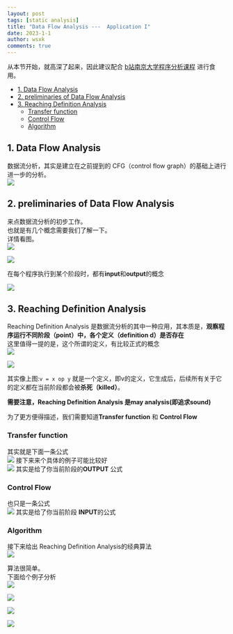 ```yaml
---
layout: post
tags: [static analysis]
title: "Data Flow Analysis ---  Application I"
date: 2023-1-1
author: wsxk
comments: true
---
```


从本节开始，就高深了起来，因此建议配合 [b站南京大学程序分析课程](https://www.bilibili.com/video/BV1b7411K7P4/?spm_id_from=333.999.0.0&vd_source=29a985b79f3bfd5535ef7ba4d227811c) 进行食用。<br>

- [1. Data Flow Analysis](#1-data-flow-analysis)
- [2. preliminaries of Data Flow Analysis](#2-preliminaries-of-data-flow-analysis)
- [3. Reaching Definition Analysis](#3-reaching-definition-analysis)
  - [Transfer function](#transfer-function)
  - [Control Flow](#control-flow)
  - [Algorithm](#algorithm)


## 1. Data Flow Analysis<br>
数据流分析，其实是建立在之前提到的 CFG（control flow graph）的基础上进行进一步的分析。<br>
![](https://raw.githubusercontent.com/wsxk/wsxk_pictures/main/2022-6-27-DNS/20230101153656.png)

## 2. preliminaries of Data Flow Analysis<br>
来点数据流分析的初步工作。<br>
也就是有几个概念需要我们了解一下。<br>
详情看图。<br>
![](https://raw.githubusercontent.com/wsxk/wsxk_pictures/main/2022-6-27-DNS/20230101154304.png)

![](https://raw.githubusercontent.com/wsxk/wsxk_pictures/main/2022-6-27-DNS/20230101154602.png)

在每个程序执行到某个阶段时，都有**input**和**output**的概念<br>

![](https://raw.githubusercontent.com/wsxk/wsxk_pictures/main/2022-6-27-DNS/20230101154659.png)

## 3. Reaching Definition Analysis<br>
Reaching Definition Analysis 是数据流分析的其中一种应用，其本质是，**观察程序运行不同阶段（point）中，各个定义（definition d）是否存在**<br>
这里值得一提的是，这个所谓的定义，有比较正式的概念<br>
![](https://raw.githubusercontent.com/wsxk/wsxk_pictures/main/2022-6-27-DNS/20230101155746.png)

![](https://raw.githubusercontent.com/wsxk/wsxk_pictures/main/2022-6-27-DNS/20230101155810.png)

其实像上图:`v = x op y` 就是一个定义，即v的定义，它生成后，后续所有关于它的定义都在当前阶段都会被**杀死（killed）**。<br> 

**需要注意，Reaching Definition Analysis 是may analysis(即追求sound)**<br>

为了更方便得描述，我们需要知道**Transfer function** 和 **Control Flow** <br>

### Transfer function<br>
其实就是下面一条公式<br>
![](https://raw.githubusercontent.com/wsxk/wsxk_pictures/main/2022-6-27-DNS/20230101160116.png)
接下来来个具体的例子可能比较好<br>
![](https://raw.githubusercontent.com/wsxk/wsxk_pictures/main/2022-6-27-DNS/%E5%B1%8F%E5%B9%95%E6%88%AA%E5%9B%BE_20230101_120640.png)
其实是给了你当前阶段的**OUTPUT** 公式<br>

### Control Flow<br>
也只是一条公式<br>
![](https://raw.githubusercontent.com/wsxk/wsxk_pictures/main/2022-6-27-DNS/20230101160253.png)
其实是给了你当前阶段 **INPUT**的公式<br>


### Algorithm<br>
接下来给出 Reaching Definition Analysis的经典算法<br>
![](https://raw.githubusercontent.com/wsxk/wsxk_pictures/main/2022-6-27-DNS/%E5%B1%8F%E5%B9%95%E6%88%AA%E5%9B%BE_20230101_121505.png)

算法很简单。<br>
下面给个例子分析<br>
![](https://raw.githubusercontent.com/wsxk/wsxk_pictures/main/2022-6-27-DNS/%E5%B1%8F%E5%B9%95%E6%88%AA%E5%9B%BE_20230101_122314.png)

![](https://raw.githubusercontent.com/wsxk/wsxk_pictures/main/2022-6-27-DNS/%E5%B1%8F%E5%B9%95%E6%88%AA%E5%9B%BE_20230101_122440.png)

![](https://raw.githubusercontent.com/wsxk/wsxk_pictures/main/2022-6-27-DNS/%E5%B1%8F%E5%B9%95%E6%88%AA%E5%9B%BE_20230101_123402.png)


![](https://raw.githubusercontent.com/wsxk/wsxk_pictures/main/2022-6-27-DNS/%E5%B1%8F%E5%B9%95%E6%88%AA%E5%9B%BE_20230101_130913.png)